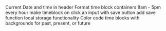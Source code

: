 Current Date and time in header
Format time block containers
    8am - 5pm every hour
make timeblock on click an input with save button
add save function
local storage functionality
Color code time blocks with backgrounds for past, present, or future